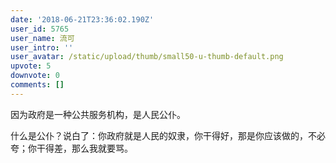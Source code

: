 ```yaml
---
date: '2018-06-21T23:36:02.190Z'
user_id: 5765
user_name: 流可
user_intro: ''
user_avatar: /static/upload/thumb/small50-u-thumb-default.png
upvote: 5
downvote: 0
comments: []
---
```


因为政府是一种公共服务机构，是人民公仆。

什么是公仆？说白了：你政府就是人民的奴隶，你干得好，那是你应该做的，不必夸；你干得差，那么我就要骂。
